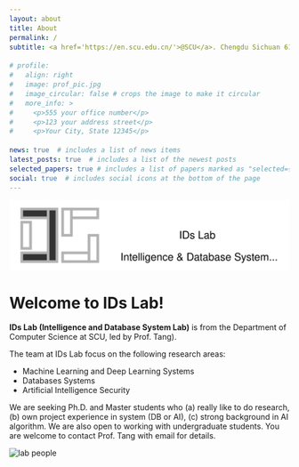 ```yaml
---
layout: about
title: About
permalink: /
subtitle: <a href='https://en.scu.edu.cn/'>@SCU</a>. Chengdu Sichuan 610022

# profile:
#   align: right
#   image: prof_pic.jpg
#   image_circular: false # crops the image to make it circular
#   more_info: >
#     <p>555 your office number</p>
#     <p>123 your address street</p>
#     <p>Your City, State 12345</p>

news: true  # includes a list of news items
latest_posts: true  # includes a list of the newest posts
selected_papers: true # includes a list of papers marked as "selected={true}"
social: true  # includes social icons at the bottom of the page
---
```


<div class="row">
    <div class="col-sm mt-3 mt-md-0">
        <img src="assets/img/ids_lab_logo_name.svg" title="lab logo" class="img-fluid">
    </div>
</div>

# <b>Welcome to IDs Lab!</b>

<b>IDs Lab (Intelligence and Database System Lab)</b> is from the Department of Computer Science at SCU, led by Prof. Tang).

The team at IDs Lab focus on the following research areas:

- Machine Learning and Deep Learning Systems
- Databases Systems
- Artificial Intelligence Security

We are seeking Ph.D. and Master students who (a) really like to do research, (b) own project experience in system (DB or AI), (c) strong background in AI algorithm. We are also open to working with undergraduate students. You are welcome to contact Prof. Tang with email for details.

<div class="row">
    <div class="col-sm mt-3 mt-md-0">
        <img src="assets/img/about/people.jpg" title="lab people" class="img-fluid rounded z-depth-1">
    </div>
</div>
